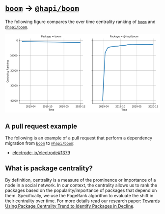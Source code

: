 # [`boom`](https://www.npmjs.com/package/boom) -> [`@hapi/boom`](https://www.npmjs.com/package/@hapi/boom)

The following figure compares the over time centrality ranking of [`boom`](https://www.npmjs.com/package/boom) and [`@hapi/boom`](https://www.npmjs.com/package/@hapi/boom).

![the centrality of boom and @hapi/boom](../figs/boom_@hapi_boom.png)

## A pull request example

The following is an example of a pull request that perform a dependency migration from [`boom`](https://www.npmjs.com/package/boom) to [`@hapi/boom`](https://www.npmjs.com/package/@hapi/boom):

- [electrode-io/electrode#1379](https://github.com/electrode-io/electrode/pull/1379)

## What is package centrality?

By definition, centrality is a measure of the prominence or importance of a node in a social network.
In our context, the centrality allows us to rank the packages based on the popularity/importance of packages that depend on them.
Specifically, we use the PageRank algorithm to evaluate the shift in their centrality over time.
For more details read our research paper: [Towards Using Package Centrality Trend to Identify Packages in Decline](https://arxiv.org/abs/2107.10168).
